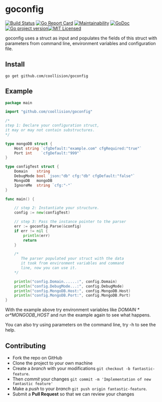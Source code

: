 # goconfig
[![Build Status](https://travis-ci.org/gosidekick/goconfig.svg?branch=master)](https://travis-ci.org/gosidekick/goconfig)
[![Go Report Card](https://goreportcard.com/badge/github.com/gosidekick/goconfig)](https://goreportcard.com/report/github.com/coollision/goconfig)
[![Maintainability](https://api.codeclimate.com/v1/badges/f11c9124505888c4c8db/maintainability)](https://codeclimate.com/github/coollision/goconfig/maintainability)
[![GoDoc](https://godoc.org/github.com/gosidekick/goconfig?status.png)](https://pkg.go.dev/github.com/gosidekick/goconfig?tab=doc)
[![Go project version](https://badge.fury.io/go/github.com%2Fcoollision%2Fgoconfig.svg)](https://badge.fury.io/go/github.com%2Fcoollision%2Fgoconfig)[![MIT Licensed](https://img.shields.io/badge/license-MIT-green.svg)](https://tldrlegal.com/license/mit-license)


goconfig uses a struct as input and populates the fields of this struct with parameters from command line, environment variables and configuration file.

## Install

```
go get github.com/coollision/goconfig
```

## Example

```go
package main

import "github.com/coollision/goconfig"

/*
step 1: Declare your configuration struct,
it may or may not contain substructures.
*/

type mongoDB struct {
	Host string `cfgDefault:"example.com" cfgRequired:"true"`
	Port int    `cfgDefault:"999"`
}

type configTest struct {
	Domain    string
	DebugMode bool `json:"db" cfg:"db" cfgDefault:"false"`
	MongoDB   mongoDB
	IgnoreMe  string `cfg:"-"`
}

func main() {

	// step 2: Instantiate your structure.
	config := new(configTest)

	// step 3: Pass the instance pointer to the parser
	err := goconfig.Parse(&config)
	if err != nil {
		println(err)
		return
	}

	/*
	   The parser populated your struct with the data
	   it took from environment variables and command
	   line, now you can use it.
	*/

	println("config.Domain......:", config.Domain)
	println("config.DebugMode...:", config.DebugMode)
	println("config.MongoDB.Host:", config.MongoDB.Host)
	println("config.MongoDB.Port:", config.MongoDB.Port)
}
```

With the example above try environment variables like *$DOMAIN* or *$MONGODB_HOST* and run the example again to see what happens.

You can also try using parameters on the command line, try -h to see the help.

## Contributing

- Fork the repo on GitHub
- Clone the project to your own machine
- Create a *branch* with your modifications `git checkout -b fantastic-feature`.
- Then _commit_ your changes `git commit -m 'Implementation of new fantastic feature'`
- Make a _push_ to your _branch_ `git push origin fantastic-feature`.
- Submit a **Pull Request** so that we can review your changes
